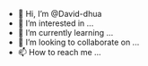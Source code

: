 - 👋 Hi, I’m @David-dhua
- 👀 I’m interested in ...
- 🌱 I’m currently learning ...
- 💞️ I’m looking to collaborate on ...
- 📫 How to reach me ...

<!---
David-dhua/David-dhua is a ✨ special ✨ repository because its `README.md` (this file) appears on your GitHub profile.
You can click the Preview link to take a look at your changes.
--->
